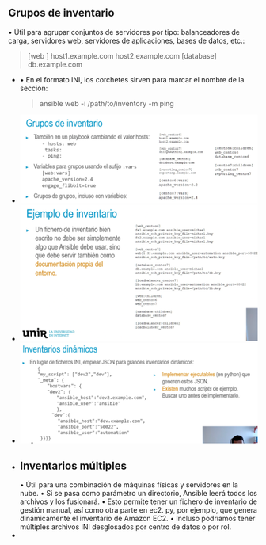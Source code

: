 ## Grupos de inventario
• Útil para agrupar conjuntos de servidores por tipo: balanceadores de carga, servidores web,
servidores de aplicaciones, bases de datos, etc.:
> [web ]
host1.example.com
host2.example.com
[database]
db.example.com
- • En el formato INI, los corchetes sirven para marcar el nombre de la sección:
  >ansible web -i /path/to/inventory -m ping
- ![image.png](../assets/image_1720046007133_0.png)
- ![image.png](../assets/image_1720046074552_0.png)
- ![image.png](../assets/image_1720046126155_0.png)
- ## Inventarios múltiples
  • Útil para una combinación de máquinas físicas y servidores en la nube.
  • Si se pasa como parámetro un directorio, Ansible leerá todos los archivos y los fusionará.
  • Esto permite tener un fichero de inventario de gestión manual, así como otra parte en
  ec2. py, por ejemplo, que genera dinámicamente el inventario de Amazon EC2.
  • Incluso podríamos tener múltiples archivos INI desglosados por centro de datos o por rol.
-